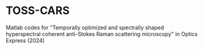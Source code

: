 # TOSS-CARS
Matlab codes for "Temporally optimized and spectrally shaped hyperspectral coherent anti-Stokes Raman scattering microscopy" in Optics Express (2024)
